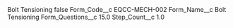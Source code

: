 <?xml version="1.0" encoding="UTF-8"?>
<CustomMetadata xmlns="http://soap.sforce.com/2006/04/metadata" xmlns:xsi="http://www.w3.org/2001/XMLSchema-instance" xmlns:xsd="http://www.w3.org/2001/XMLSchema">
    <label>Bolt Tensioning</label>
    <protected>false</protected>
    <values>
        <field>Form_Code__c</field>
        <value xsi:type="xsd:string">EQCC-MECH-002</value>
    </values>
    <values>
        <field>Form_Name__c</field>
        <value xsi:type="xsd:string">Bolt Tensioning</value>
    </values>
    <values>
        <field>Form_Questions__c</field>
        <value xsi:type="xsd:double">15.0</value>
    </values>
    <values>
        <field>Step_Count__c</field>
        <value xsi:type="xsd:double">1.0</value>
    </values>
</CustomMetadata>
